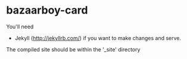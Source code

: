 # bazaarboy-card

You'll need

* Jekyll  (http://jekyllrb.com/) if you want to make changes and serve. 

The compiled site should be within the '_site' directory

